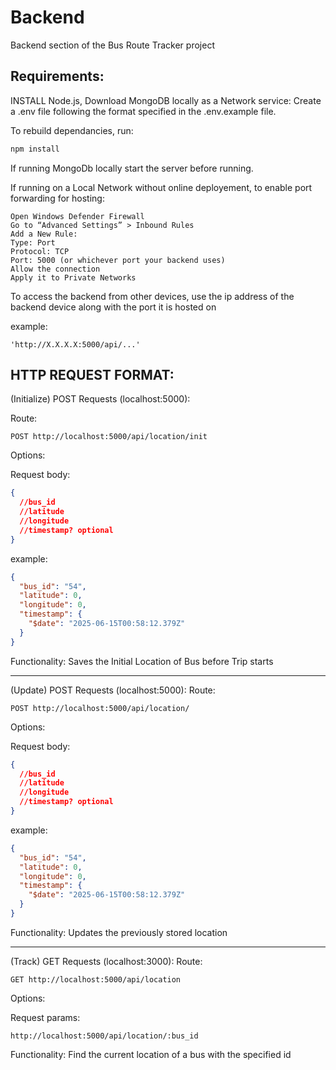 # Backend

Backend section of the Bus Route Tracker project

## Requirements:

INSTALL Node.js, Download MongoDB locally as a Network service: Create a .env file following the format specified in the .env.example file.

To rebuild dependancies, run:

```cmd
npm install
```

If running MongoDb locally start the server before running.

If running on a Local Network without online deployement, to enable port forwarding for hosting:

    Open Windows Defender Firewall
    Go to “Advanced Settings” > Inbound Rules
    Add a New Rule:
    Type: Port
    Protocol: TCP
    Port: 5000 (or whichever port your backend uses)
    Allow the connection
    Apply it to Private Networks

To access the backend from other devices, use the ip address of the backend device along with the port it is hosted on

example:

    'http://X.X.X.X:5000/api/...'

## HTTP REQUEST FORMAT:

(Initialize) POST Requests (localhost:5000):

Route:

    POST http://localhost:5000/api/location/init

Options:

Request body:

```json
{
  //bus_id
  //latitude
  //longitude
  //timestamp? optional
}
```

example:

```json
{
  "bus_id": "54",
  "latitude": 0,
  "longitude": 0,
  "timestamp": {
    "$date": "2025-06-15T00:58:12.379Z"
  }
}
```

Functionality: Saves the Initial Location of Bus before Trip starts

---

(Update) POST Requests (localhost:5000):
Route:

    POST http://localhost:5000/api/location/

Options:

Request body:

```json
{
  //bus_id
  //latitude
  //longitude
  //timestamp? optional
}
```

example:

```json
{
  "bus_id": "54",
  "latitude": 0,
  "longitude": 0,
  "timestamp": {
    "$date": "2025-06-15T00:58:12.379Z"
  }
}
```

Functionality: Updates the previously stored location

---

(Track) GET Requests (localhost:3000):
Route:

    GET http://localhost:5000/api/location

Options:

Request params:

    http://localhost:5000/api/location/:bus_id

Functionality: Find the current location of a bus with the specified id
